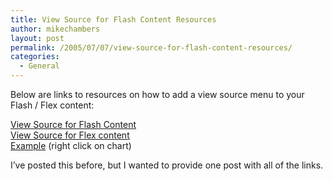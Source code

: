 ```yaml
---
title: View Source for Flash Content Resources
author: mikechambers
layout: post
permalink: /2005/07/07/view-source-for-flash-content-resources/
categories:
  - General
---
```



Below are links to resources on how to add a view source menu to your Flash / Flex content:

[View Source for Flash Content][1]  
[View Source for Flex content][2]  
[Example][3] (right click on chart)

I&#8217;ve posted this before, but I wanted to provide one post with all of the links.

 [1]: /mesh/archives/2005/04/adding_a_view_s.cfm
 [2]: http://www.danieldura.com/archive/adding-a-view-source-menu-to-flex-applications
 [3]: /mxna/reports/categoryFeedReport/index.cfm